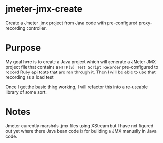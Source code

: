# jmeter-jmx-create

Create a Jmeter .jmx project from Java code with pre-configured proxy-recording controller.

# Purpose

My goal here is to create a Java project which will generate a JMeter JMX project file that
  contains a `HTTP(S) Test Script Recorder` pre-configured to record Ruby api tests that are ran
  through it.  Then I will be able to use that recording as a load test.
  
Once I get the basic thing working, I will refactor this into a re-useable library of some sort.

# Notes

Jmeter currently marshals .jmx files using XStream but I have not figured out yet where there Java bean code is for building a JMX manually in Java code.
